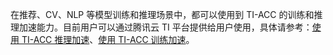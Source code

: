 在推荐、CV、NLP 等模型训练和推理场景中，都可以使用到 TI-ACC 的训练和推理加速能力。目前用户可以通过腾讯云 TI 平台提供给用户使用，具体请参考：[使用 TI-ACC 推理加速](https://cloud.tencent.com/document/product/1511/61472)、[使用 TI-ACC 训练加速](https://cloud.tencent.com/document/product/1511/61472)。
